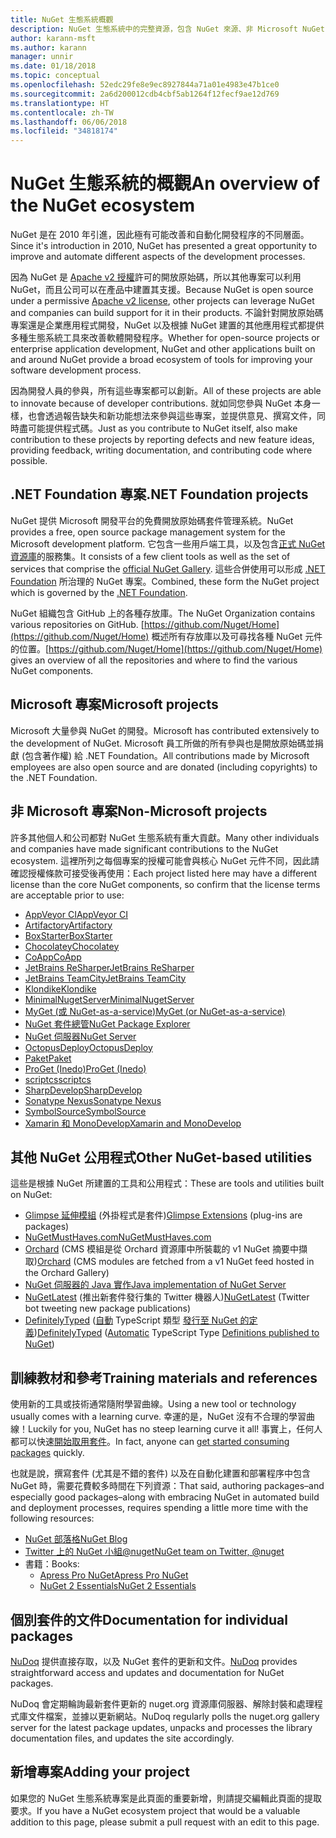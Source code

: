 ```yaml
---
title: NuGet 生態系統概觀
description: NuGet 生態系統中的完整資源，包含 NuGet 來源、非 Microsoft NuGet 專案、公用程式和訓練教材。
author: karann-msft
ms.author: karann
manager: unnir
ms.date: 01/18/2018
ms.topic: conceptual
ms.openlocfilehash: 52edc29fe8e9ec8927844a71a01e4983e47b1ce0
ms.sourcegitcommit: 2a6d200012cdb4cbf5ab1264f12fecf9ae12d769
ms.translationtype: HT
ms.contentlocale: zh-TW
ms.lasthandoff: 06/06/2018
ms.locfileid: "34818174"
---
```

# <a name="an-overview-of-the-nuget-ecosystem"></a><span data-ttu-id="73c86-103">NuGet 生態系統的概觀</span><span class="sxs-lookup"><span data-stu-id="73c86-103">An overview of the NuGet ecosystem</span></span>

<span data-ttu-id="73c86-104">NuGet 是在 2010 年引進，因此極有可能改善和自動化開發程序的不同層面。</span><span class="sxs-lookup"><span data-stu-id="73c86-104">Since it's introduction in 2010, NuGet has presented a great opportunity to improve and automate different aspects of the development processes.</span></span>

<span data-ttu-id="73c86-105">因為 NuGet 是 [Apache v2 授權](http://choosealicense.com/licenses/apache/)許可的開放原始碼，所以其他專案可以利用 NuGet，而且公司可以在產品中建置其支援。</span><span class="sxs-lookup"><span data-stu-id="73c86-105">Because NuGet is open source under a permissive [Apache v2 license](http://choosealicense.com/licenses/apache/), other projects can leverage NuGet and companies can build support for it in their products.</span></span> <span data-ttu-id="73c86-106">不論針對開放原始碼專案還是企業應用程式開發，NuGet 以及根據 NuGet 建置的其他應用程式都提供多種生態系統工具來改善軟體開發程序。</span><span class="sxs-lookup"><span data-stu-id="73c86-106">Whether for open-source projects or enterprise application development, NuGet and other applications built on and around NuGet provide a broad ecosystem of tools for improving your software development process.</span></span>

<span data-ttu-id="73c86-107">因為開發人員的參與，所有這些專案都可以創新。</span><span class="sxs-lookup"><span data-stu-id="73c86-107">All of these projects are able to innovate because of developer contributions.</span></span> <span data-ttu-id="73c86-108">就如同您參與 NuGet 本身一樣，也會透過報告缺失和新功能想法來參與這些專案，並提供意見、撰寫文件，同時盡可能提供程式碼。</span><span class="sxs-lookup"><span data-stu-id="73c86-108">Just as you contribute to NuGet itself, also make contribution to these projects by reporting defects and new feature ideas, providing feedback, writing documentation, and contributing code where possible.</span></span>

## <a name="net-foundation-projects"></a><span data-ttu-id="73c86-109">.NET Foundation 專案</span><span class="sxs-lookup"><span data-stu-id="73c86-109">.NET Foundation projects</span></span>

<span data-ttu-id="73c86-110">NuGet 提供 Microsoft 開發平台的免費開放原始碼套件管理系統。</span><span class="sxs-lookup"><span data-stu-id="73c86-110">NuGet provides a free, open source package management system for the Microsoft development platform.</span></span> <span data-ttu-id="73c86-111">它包含一些用戶端工具，以及包含[正式 NuGet 資源庫](http://www.nuget.org)的服務集。</span><span class="sxs-lookup"><span data-stu-id="73c86-111">It consists of a few client tools as well as the set of services that comprise the [official NuGet Gallery](http://www.nuget.org).</span></span> <span data-ttu-id="73c86-112">這些合併使用可以形成 [.NET Foundation](http://www.dotnetfoundation.org/) 所治理的 NuGet 專案。</span><span class="sxs-lookup"><span data-stu-id="73c86-112">Combined, these form the NuGet project which is governed by the [.NET Foundation](http://www.dotnetfoundation.org/).</span></span>

<span data-ttu-id="73c86-113">NuGet 組織包含 GitHub 上的各種存放庫。</span><span class="sxs-lookup"><span data-stu-id="73c86-113">The NuGet Organization contains various repositories on GitHub.</span></span> <span data-ttu-id="73c86-114">[https://github.com/Nuget/Home](https://github.com/Nuget/Home) 概述所有存放庫以及可尋找各種 NuGet 元件的位置。</span><span class="sxs-lookup"><span data-stu-id="73c86-114">[https://github.com/Nuget/Home](https://github.com/Nuget/Home) gives an overview of all the repositories and where to find the various NuGet components.</span></span>

## <a name="microsoft-projects"></a><span data-ttu-id="73c86-115">Microsoft 專案</span><span class="sxs-lookup"><span data-stu-id="73c86-115">Microsoft projects</span></span>

<span data-ttu-id="73c86-116">Microsoft 大量參與 NuGet 的開發。</span><span class="sxs-lookup"><span data-stu-id="73c86-116">Microsoft has contributed extensively to the development of NuGet.</span></span> <span data-ttu-id="73c86-117">Microsoft 員工所做的所有參與也是開放原始碼並捐獻 (包含著作權) 給 .NET Foundation。</span><span class="sxs-lookup"><span data-stu-id="73c86-117">All contributions made by Microsoft employees are also open source and are donated (including copyrights) to the .NET Foundation.</span></span>

## <a name="non-microsoft-projects"></a><span data-ttu-id="73c86-118">非 Microsoft 專案</span><span class="sxs-lookup"><span data-stu-id="73c86-118">Non-Microsoft projects</span></span>

<span data-ttu-id="73c86-119">許多其他個人和公司都對 NuGet 生態系統有重大貢獻。</span><span class="sxs-lookup"><span data-stu-id="73c86-119">Many other individuals and companies have made significant contributions to the NuGet ecosystem.</span></span> <span data-ttu-id="73c86-120">這裡所列之每個專案的授權可能會與核心 NuGet 元件不同，因此請確認授權條款可接受後再使用：</span><span class="sxs-lookup"><span data-stu-id="73c86-120">Each project listed here may have a different license than the core NuGet components, so confirm that the license terms are acceptable prior to use:</span></span>

- [<span data-ttu-id="73c86-121">AppVeyor CI</span><span class="sxs-lookup"><span data-stu-id="73c86-121">AppVeyor CI</span></span>](https://www.appveyor.com/)
- [<span data-ttu-id="73c86-122">Artifactory</span><span class="sxs-lookup"><span data-stu-id="73c86-122">Artifactory</span></span>](https://www.jfrog.com/artifactory/)
- [<span data-ttu-id="73c86-123">BoxStarter</span><span class="sxs-lookup"><span data-stu-id="73c86-123">BoxStarter</span></span>](http://boxstarter.org/)
- [<span data-ttu-id="73c86-124">Chocolatey</span><span class="sxs-lookup"><span data-stu-id="73c86-124">Chocolatey</span></span>](https://chocolatey.org/)
- [<span data-ttu-id="73c86-125">CoApp</span><span class="sxs-lookup"><span data-stu-id="73c86-125">CoApp</span></span>](http://coapp.org/)
- [<span data-ttu-id="73c86-126">JetBrains ReSharper</span><span class="sxs-lookup"><span data-stu-id="73c86-126">JetBrains ReSharper</span></span>](https://resharper-plugins.jetbrains.com/)
- [<span data-ttu-id="73c86-127">JetBrains TeamCity</span><span class="sxs-lookup"><span data-stu-id="73c86-127">JetBrains TeamCity</span></span>](https://www.jetbrains.com/teamcity/)
- [<span data-ttu-id="73c86-128">Klondike</span><span class="sxs-lookup"><span data-stu-id="73c86-128">Klondike</span></span>](https://github.com/themotleyfool/Klondike)
- [<span data-ttu-id="73c86-129">MinimalNugetServer</span><span class="sxs-lookup"><span data-stu-id="73c86-129">MinimalNugetServer</span></span>](https://github.com/TanukiSharp/MinimalNugetServer)
- [<span data-ttu-id="73c86-130">MyGet (或 NuGet-as-a-service)</span><span class="sxs-lookup"><span data-stu-id="73c86-130">MyGet (or NuGet-as-a-service)</span></span>](http://www.myget.org/)
- [<span data-ttu-id="73c86-131">NuGet 套件總管</span><span class="sxs-lookup"><span data-stu-id="73c86-131">NuGet Package Explorer</span></span>](https://github.com/NuGetPackageExplorer/NuGetPackageExplorer)
- [<span data-ttu-id="73c86-132">NuGet 伺服器</span><span class="sxs-lookup"><span data-stu-id="73c86-132">NuGet Server</span></span>](http://nugetserver.net/)
- [<span data-ttu-id="73c86-133">OctopusDeploy</span><span class="sxs-lookup"><span data-stu-id="73c86-133">OctopusDeploy</span></span>](https://octopus.com/)
- [<span data-ttu-id="73c86-134">Paket</span><span class="sxs-lookup"><span data-stu-id="73c86-134">Paket</span></span>](https://fsprojects.github.io/Paket/)
- [<span data-ttu-id="73c86-135">ProGet (Inedo)</span><span class="sxs-lookup"><span data-stu-id="73c86-135">ProGet (Inedo)</span></span>](http://inedo.com/proget)
- [<span data-ttu-id="73c86-136">scriptcs</span><span class="sxs-lookup"><span data-stu-id="73c86-136">scriptcs</span></span>](http://scriptcs.net/)
- [<span data-ttu-id="73c86-137">SharpDevelop</span><span class="sxs-lookup"><span data-stu-id="73c86-137">SharpDevelop</span></span>](http://community.sharpdevelop.net/blogs/mattward/archive/2011/01/23/NuGetSupportInSharpDevelop.aspx)
- [<span data-ttu-id="73c86-138">Sonatype Nexus</span><span class="sxs-lookup"><span data-stu-id="73c86-138">Sonatype Nexus</span></span>](http://www.sonatype.com/nexus-repository-sonatype)
- [<span data-ttu-id="73c86-139">SymbolSource</span><span class="sxs-lookup"><span data-stu-id="73c86-139">SymbolSource</span></span>](http://www.symbolsource.org/Public)
- [<span data-ttu-id="73c86-140">Xamarin 和 MonoDevelop</span><span class="sxs-lookup"><span data-stu-id="73c86-140">Xamarin and MonoDevelop</span></span>](https://github.com/mrward/monodevelop-nuget-addin)

## <a name="other-nuget-based-utilities"></a><span data-ttu-id="73c86-141">其他 NuGet 公用程式</span><span class="sxs-lookup"><span data-stu-id="73c86-141">Other NuGet-based utilities</span></span>

<span data-ttu-id="73c86-142">這些是根據 NuGet 所建置的工具和公用程式：</span><span class="sxs-lookup"><span data-stu-id="73c86-142">These are tools and utilities built on NuGet:</span></span>

- <span data-ttu-id="73c86-143">[Glimpse 延伸模組](http://getglimpse.com/Packages) (外掛程式是套件)</span><span class="sxs-lookup"><span data-stu-id="73c86-143">[Glimpse Extensions](http://getglimpse.com/Packages) (plug-ins are packages)</span></span>
- [<span data-ttu-id="73c86-144">NuGetMustHaves.com</span><span class="sxs-lookup"><span data-stu-id="73c86-144">NuGetMustHaves.com</span></span>](http://nugetmusthaves.com/)
- <span data-ttu-id="73c86-145">[Orchard](http://www.orchardproject.net/) (CMS 模組是從 Orchard 資源庫中所裝載的 v1 NuGet 摘要中擷取)</span><span class="sxs-lookup"><span data-stu-id="73c86-145">[Orchard](http://www.orchardproject.net/) (CMS modules are fetched from a v1 NuGet feed hosted in the Orchard Gallery)</span></span>
- [<span data-ttu-id="73c86-146">NuGet 伺服器的 Java 實作</span><span class="sxs-lookup"><span data-stu-id="73c86-146">Java implementation of NuGet Server</span></span>](http://jonnyzzz.com/blog/2012/03/07/nuget-server-in-pure-java/)
- <span data-ttu-id="73c86-147">[NuGetLatest](https://twitter.com/NuGetLatest) (推出新套件發行集的 Twitter 機器人)</span><span class="sxs-lookup"><span data-stu-id="73c86-147">[NuGetLatest](https://twitter.com/NuGetLatest) (Twitter bot tweeting new package publications)</span></span>
- <span data-ttu-id="73c86-148">[DefinitelyTyped](http://definitelytyped.org/) ([自動](https://github.com/DefinitelyTyped/NugetAutomation/) TypeScript 類型 [發行至 NuGet 的定義](http://www.nuget.org/packages?q=DefinitelyTyped))</span><span class="sxs-lookup"><span data-stu-id="73c86-148">[DefinitelyTyped](http://definitelytyped.org/) ([Automatic](https://github.com/DefinitelyTyped/NugetAutomation/) TypeScript Type [Definitions published to NuGet](http://www.nuget.org/packages?q=DefinitelyTyped))</span></span>

## <a name="training-materials-and-references"></a><span data-ttu-id="73c86-149">訓練教材和參考</span><span class="sxs-lookup"><span data-stu-id="73c86-149">Training materials and references</span></span>

<span data-ttu-id="73c86-150">使用新的工具或技術通常隨附學習曲線。</span><span class="sxs-lookup"><span data-stu-id="73c86-150">Using a new tool or technology usually comes with a learning curve.</span></span> <span data-ttu-id="73c86-151">幸運的是，NuGet 沒有不合理的學習曲線！</span><span class="sxs-lookup"><span data-stu-id="73c86-151">Luckily for you, NuGet has no steep learning curve it all!</span></span> <span data-ttu-id="73c86-152">事實上，任何人都可以快速[開始取用套件](../quickstart/use-a-package.md)。</span><span class="sxs-lookup"><span data-stu-id="73c86-152">In fact, anyone can [get started consuming packages](../quickstart/use-a-package.md) quickly.</span></span>

<span data-ttu-id="73c86-153">也就是說，撰寫套件 (尤其是不錯的套件) 以及在自動化建置和部署程序中包含 NuGet 時，需要花費較多時間在下列資源：</span><span class="sxs-lookup"><span data-stu-id="73c86-153">That said, authoring packages–and especially good packages–along with  embracing NuGet in automated build and deployment processes, requires spending a little more time with the following resources:</span></span>

- [<span data-ttu-id="73c86-154">NuGet 部落格</span><span class="sxs-lookup"><span data-stu-id="73c86-154">NuGet Blog</span></span>](http://blog.nuget.org/)
- [<span data-ttu-id="73c86-155">Twitter 上的 NuGet 小組@nuget</span><span class="sxs-lookup"><span data-stu-id="73c86-155">NuGet team on Twitter, @nuget</span></span>](http://twitter.com/nuget)
- <span data-ttu-id="73c86-156">書籍：</span><span class="sxs-lookup"><span data-stu-id="73c86-156">Books:</span></span>
  - [<span data-ttu-id="73c86-157">Apress Pro NuGet</span><span class="sxs-lookup"><span data-stu-id="73c86-157">Apress Pro NuGet</span></span>](http://bit.ly/ProNuGet)
  - [<span data-ttu-id="73c86-158">NuGet 2 Essentials</span><span class="sxs-lookup"><span data-stu-id="73c86-158">NuGet 2 Essentials</span></span>](http://www.amazon.com/NuGet-2-Essentials-Damir-Arh-ebook/dp/B00GTQD5M4)

## <a name="documentation-for-individual-packages"></a><span data-ttu-id="73c86-159">個別套件的文件</span><span class="sxs-lookup"><span data-stu-id="73c86-159">Documentation for individual packages</span></span>

<span data-ttu-id="73c86-160">[NuDoq](http://nudoq.org) 提供直接存取，以及 NuGet 套件的更新和文件。</span><span class="sxs-lookup"><span data-stu-id="73c86-160">[NuDoq](http://nudoq.org) provides straightforward access and updates and documentation for NuGet packages.</span></span>

<span data-ttu-id="73c86-161">NuDoq 會定期輪詢最新套件更新的 nuget.org 資源庫伺服器、解除封裝和處理程式庫文件檔案，並據以更新網站。</span><span class="sxs-lookup"><span data-stu-id="73c86-161">NuDoq regularly polls the nuget.org gallery server for the latest package updates, unpacks and processes the library documentation files, and updates the site accordingly.</span></span>

## <a name="adding-your-project"></a><span data-ttu-id="73c86-162">新增專案</span><span class="sxs-lookup"><span data-stu-id="73c86-162">Adding your project</span></span>

<span data-ttu-id="73c86-163">如果您的 NuGet 生態系統專案是此頁面的重要新增，則請提交編輯此頁面的提取要求。</span><span class="sxs-lookup"><span data-stu-id="73c86-163">If you have a NuGet ecosystem project that would be a valuable addition to this page, please  submit a pull request with an edit to this page.</span></span>
